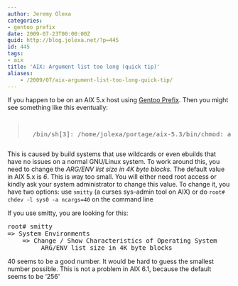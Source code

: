 ```yaml
---
author: Jeremy Olexa
categories:
- gentoo prefix
date: 2009-07-23T00:00:00Z
guid: http://blog.jolexa.net/?p=445
id: 445
tags:
- aix
title: 'AIX: Argument list too long (quick tip)'
aliases:
    - /2009/07/aix-argument-list-too-long-quick-tip/
---
```


If you happen to be on an AIX 5.x host using [Gentoo Prefix][1]. Then you might see something like this eventually:

<pre><blockquote>
  /bin/sh[3]: /home/jolexa/portage/aix-5.3/bin/chmod: arg list too long
</blockquote></pre>

This is caused by build systems that use wildcards or even ebuilds that have no issues on a normal GNU/Linux system. To work around this, you need to change the *ARG/ENV list size in 4K byte blocks*. The default value in AIX 5.x is *6*. This is way too small. You will either need root access or kindly ask your system administrator to change this value. To change it, you have two options: use `smitty` (a curses sys-admin tool on AIX) or do `root# chdev -l sys0 -a ncargs=40` on the command line

If you use smitty, you are looking for this:

<pre>root# smitty
=&gt; System Environments
    =&gt; Change / Show Characteristics of Operating System
         ARG/ENV list size in 4K byte blocks                [40]</pre>

40 seems to be a good number. It would be hard to guess the smallest number possible. This is not a problem in AIX 6.1, because the default seems to be &#8216;256'

 [1]: http://www.gentoo.org/proj/en/gentoo-alt/prefix/